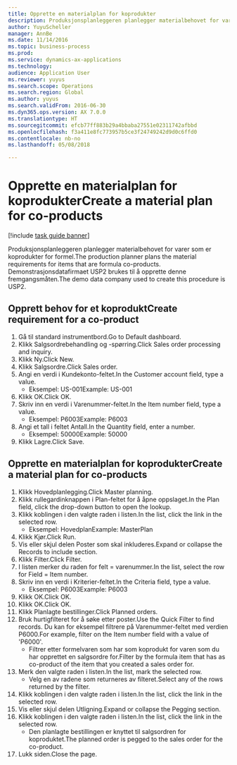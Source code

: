 ```yaml
--- 
title: Opprette en materialplan for koprodukter
description: Produksjonsplanleggeren planlegger materialbehovet for varer som er koprodukter for formel.
author: YuyuScheller
manager: AnnBe
ms.date: 11/14/2016
ms.topic: business-process
ms.prod: 
ms.service: dynamics-ax-applications
ms.technology: 
audience: Application User
ms.reviewer: yuyus
ms.search.scope: Operations
ms.search.region: Global
ms.author: yuyus
ms.search.validFrom: 2016-06-30
ms.dyn365.ops.version: AX 7.0.0
ms.translationtype: HT
ms.sourcegitcommit: efcb77ff883b29a4bbaba27551e02311742afbbd
ms.openlocfilehash: f3a411e8fc773957b5ce3f24749242d9d0c6ffd0
ms.contentlocale: nb-no
ms.lasthandoff: 05/08/2018

---
```

# <a name="create-a-material-plan-for-co-products"></a><span data-ttu-id="785f2-103">Opprette en materialplan for koprodukter</span><span class="sxs-lookup"><span data-stu-id="785f2-103">Create a material plan for co-products</span></span>

[!include [task guide banner](../../includes/task-guide-banner.md)]

<span data-ttu-id="785f2-104">Produksjonsplanleggeren planlegger materialbehovet for varer som er koprodukter for formel.</span><span class="sxs-lookup"><span data-stu-id="785f2-104">The production planner plans the material requirements for items that are formula co-products.</span></span> <span data-ttu-id="785f2-105">Demonstrasjonsdatafirmaet USP2 brukes til å opprette denne fremgangsmåten.</span><span class="sxs-lookup"><span data-stu-id="785f2-105">The demo data company used to create this procedure is USP2.</span></span>


## <a name="create-requirement-for-a-co-product"></a><span data-ttu-id="785f2-106">Opprett behov for et koprodukt</span><span class="sxs-lookup"><span data-stu-id="785f2-106">Create requirement for a co-product</span></span>
1. <span data-ttu-id="785f2-107">Gå til standard instrumentbord.</span><span class="sxs-lookup"><span data-stu-id="785f2-107">Go to Default dashboard.</span></span>
2. <span data-ttu-id="785f2-108">Klikk Salgsordrebehandling og -spørring.</span><span class="sxs-lookup"><span data-stu-id="785f2-108">Click Sales order processing and inquiry.</span></span>
3. <span data-ttu-id="785f2-109">Klikk Ny.</span><span class="sxs-lookup"><span data-stu-id="785f2-109">Click New.</span></span>
4. <span data-ttu-id="785f2-110">Klikk Salgsordre.</span><span class="sxs-lookup"><span data-stu-id="785f2-110">Click Sales order.</span></span>
5. <span data-ttu-id="785f2-111">Angi en verdi i Kundekonto-feltet.</span><span class="sxs-lookup"><span data-stu-id="785f2-111">In the Customer account field, type a value.</span></span>
    * <span data-ttu-id="785f2-112">Eksempel: US-001</span><span class="sxs-lookup"><span data-stu-id="785f2-112">Example: US-001</span></span>  
6. <span data-ttu-id="785f2-113">Klikk OK.</span><span class="sxs-lookup"><span data-stu-id="785f2-113">Click OK.</span></span>
7. <span data-ttu-id="785f2-114">Skriv inn en verdi i Varenummer-feltet.</span><span class="sxs-lookup"><span data-stu-id="785f2-114">In the Item number field, type a value.</span></span>
    * <span data-ttu-id="785f2-115">Eksempel: P6003</span><span class="sxs-lookup"><span data-stu-id="785f2-115">Example: P6003</span></span>  
8. <span data-ttu-id="785f2-116">Angi et tall i feltet Antall.</span><span class="sxs-lookup"><span data-stu-id="785f2-116">In the Quantity field, enter a number.</span></span>
    * <span data-ttu-id="785f2-117">Eksempel: 50000</span><span class="sxs-lookup"><span data-stu-id="785f2-117">Example: 50000</span></span>  
9. <span data-ttu-id="785f2-118">Klikk Lagre.</span><span class="sxs-lookup"><span data-stu-id="785f2-118">Click Save.</span></span>

## <a name="create-a-material-plan-for-co-products"></a><span data-ttu-id="785f2-119">Opprette en materialplan for koprodukter</span><span class="sxs-lookup"><span data-stu-id="785f2-119">Create a material plan for co-products</span></span>
1. <span data-ttu-id="785f2-120">Klikk Hovedplanlegging.</span><span class="sxs-lookup"><span data-stu-id="785f2-120">Click Master planning.</span></span>
2. <span data-ttu-id="785f2-121">Klikk rullegardinknappen i Plan-feltet for å åpne oppslaget.</span><span class="sxs-lookup"><span data-stu-id="785f2-121">In the Plan field, click the drop-down button to open the lookup.</span></span>
3. <span data-ttu-id="785f2-122">Klikk koblingen i den valgte raden i listen.</span><span class="sxs-lookup"><span data-stu-id="785f2-122">In the list, click the link in the selected row.</span></span>
    * <span data-ttu-id="785f2-123">Eksempel: Hovedplan</span><span class="sxs-lookup"><span data-stu-id="785f2-123">Example: MasterPlan</span></span>  
4. <span data-ttu-id="785f2-124">Klikk Kjør.</span><span class="sxs-lookup"><span data-stu-id="785f2-124">Click Run.</span></span>
5. <span data-ttu-id="785f2-125">Vis eller skjul delen Poster som skal inkluderes.</span><span class="sxs-lookup"><span data-stu-id="785f2-125">Expand or collapse the Records to include section.</span></span>
6. <span data-ttu-id="785f2-126">Klikk Filter.</span><span class="sxs-lookup"><span data-stu-id="785f2-126">Click Filter.</span></span>
7. <span data-ttu-id="785f2-127">I listen merker du raden for felt = varenummer.</span><span class="sxs-lookup"><span data-stu-id="785f2-127">In the list, select the row for Field = Item number.</span></span>
8. <span data-ttu-id="785f2-128">Skriv inn en verdi i Kriterier-feltet.</span><span class="sxs-lookup"><span data-stu-id="785f2-128">In the Criteria field, type a value.</span></span>
    * <span data-ttu-id="785f2-129">Eksempel: P6003</span><span class="sxs-lookup"><span data-stu-id="785f2-129">Example: P6003</span></span>  
9. <span data-ttu-id="785f2-130">Klikk OK.</span><span class="sxs-lookup"><span data-stu-id="785f2-130">Click OK.</span></span>
10. <span data-ttu-id="785f2-131">Klikk OK.</span><span class="sxs-lookup"><span data-stu-id="785f2-131">Click OK.</span></span>
11. <span data-ttu-id="785f2-132">Klikk Planlagte bestillinger.</span><span class="sxs-lookup"><span data-stu-id="785f2-132">Click Planned orders.</span></span>
12. <span data-ttu-id="785f2-133">Bruk hurtigfilteret for å søke etter poster.</span><span class="sxs-lookup"><span data-stu-id="785f2-133">Use the Quick Filter to find records.</span></span> <span data-ttu-id="785f2-134">Du kan for eksempel filtrere på Varenummer-feltet med verdien P6000.</span><span class="sxs-lookup"><span data-stu-id="785f2-134">For example, filter on the Item number field with a value of 'P6000'.</span></span>
    * <span data-ttu-id="785f2-135">Filtrer etter formelvaren som har som koprodukt for varen som du har opprettet en salgsordre for.</span><span class="sxs-lookup"><span data-stu-id="785f2-135">Filter by the formula item that has as co-product of the item that you created a sales order for.</span></span>  
13. <span data-ttu-id="785f2-136">Merk den valgte raden i listen.</span><span class="sxs-lookup"><span data-stu-id="785f2-136">In the list, mark the selected row.</span></span>
    * <span data-ttu-id="785f2-137">Velg en av radene som returneres av filteret.</span><span class="sxs-lookup"><span data-stu-id="785f2-137">Select any of the rows returned by the filter.</span></span>  
14. <span data-ttu-id="785f2-138">Klikk koblingen i den valgte raden i listen.</span><span class="sxs-lookup"><span data-stu-id="785f2-138">In the list, click the link in the selected row.</span></span>
15. <span data-ttu-id="785f2-139">Vis eller skjul delen Utligning.</span><span class="sxs-lookup"><span data-stu-id="785f2-139">Expand or collapse the Pegging section.</span></span>
16. <span data-ttu-id="785f2-140">Klikk koblingen i den valgte raden i listen.</span><span class="sxs-lookup"><span data-stu-id="785f2-140">In the list, click the link in the selected row.</span></span>
    * <span data-ttu-id="785f2-141">Den planlagte bestillingen er knyttet til salgsordren for koproduktet.</span><span class="sxs-lookup"><span data-stu-id="785f2-141">The planned order is pegged to the sales order for the co-product.</span></span>  
17. <span data-ttu-id="785f2-142">Lukk siden.</span><span class="sxs-lookup"><span data-stu-id="785f2-142">Close the page.</span></span>


